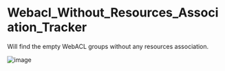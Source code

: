# Webacl_Without_Resources_Association_Tracker
Will find the empty WebACL groups without any resources association.


![image](https://github.com/OsherDev/Webacl_Without_Resources_Association_Tracker/assets/88276964/26ab0cde-83e0-4251-8d86-5c87bd2976d1)
